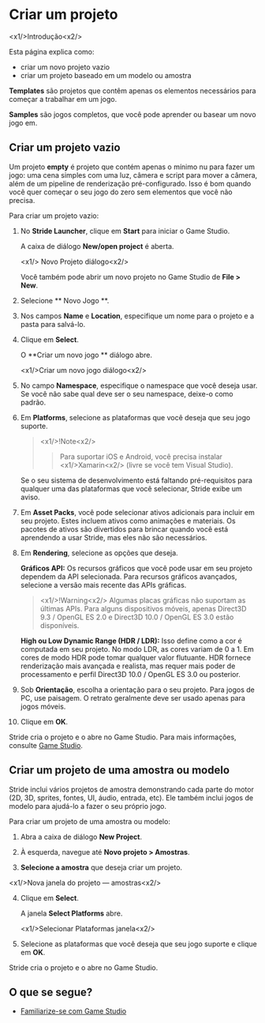 # Criar um projeto

<x1\/>Introdução<x2\/>

Esta página explica como:

* criar um novo projeto vazio
* criar um projeto baseado em um modelo ou amostra

**Templates** são projetos que contêm apenas os elementos necessários para começar a trabalhar em um jogo.

**Samples** são jogos completos, que você pode aprender ou basear um novo jogo em.

## Criar um projeto vazio

Um projeto **empty** é projeto que contém apenas o mínimo nu para fazer um jogo: uma cena simples com uma luz, câmera e script para mover a câmera, além de um pipeline de renderização pré-configurado. Isso é bom quando você quer começar o seu jogo do zero sem elementos que você não precisa.

Para criar um projeto vazio:

1. No **Stride Launcher**, clique em **Start** para iniciar o Game Studio.

   A caixa de diálogo **New\/open project** é aberta.

   <x1\/> Novo Projeto diálogo<x2\/>

   Você também pode abrir um novo projeto no Game Studio de **File > New**.

2. Selecione ** Novo Jogo **.

3. Nos campos **Name** e **Location**, especifique um nome para o projeto e a pasta para salvá-lo.

4. Clique em **Select**.

   O **Criar um novo jogo ** diálogo abre.

   <x1\/>Criar um novo jogo diálogo<x2\/>

5. No campo **Namespace**, especifique o namespace que você deseja usar. Se você não sabe qual deve ser o seu namespace, deixe-o como padrão.

6. Em **Platforms**, selecione as plataformas que você deseja que seu jogo suporte.

   > <x1\/>!Note<x2\/>
   > > Para suportar iOS e Android, você precisa instalar <x1\/>Xamarin<x2\/> (livre se você tem Visual Studio).

   Se o seu sistema de desenvolvimento está faltando pré-requisitos para qualquer uma das plataformas que você selecionar, Stride exibe um aviso.

7. Em **Asset Packs**, você pode selecionar ativos adicionais para incluir em seu projeto. Estes incluem ativos como animações e materiais. Os pacotes de ativos são divertidos para brincar quando você está aprendendo a usar Stride, mas eles não são necessários.

8. Em **Rendering**, selecione as opções que deseja.

   **Gráficos API:** Os recursos gráficos que você pode usar em seu projeto dependem da API selecionada. Para recursos gráficos avançados, selecione a versão mais recente das APIs gráficas.

   > <x1\/>!Warning<x2\/>
   > Algumas placas gráficas não suportam as últimas APIs. Para alguns dispositivos móveis, apenas Direct3D 9.3 \/ OpenGL ES 2.0 e Direct3D 10.0 \/ OpenGL ES 3.0 estão disponíveis.

   **High ou Low Dynamic Range (HDR \/ LDR):** Isso define como a cor é computada em seu projeto. No modo LDR, as cores variam de 0 a 1. Em cores de modo HDR pode tomar qualquer valor flutuante. HDR fornece renderização mais avançada e realista, mas requer mais poder de processamento e perfil Direct3D 10.0 \/ OpenGL ES 3.0 ou posterior.

9. Sob **Orientação**, escolha a orientação para o seu projeto. Para jogos de PC, use paisagem. O retrato geralmente deve ser usado apenas para jogos móveis.

10. Clique em **OK**.

Stride cria o projeto e o abre no Game Studio. Para mais informações, consulte [Game Studio](../game-studio/index.md).

## Criar um projeto de uma amostra ou modelo

Stride inclui vários projetos de amostra demonstrando cada parte do motor (2D, 3D, sprites, fontes, UI, áudio, entrada, etc). Ele também inclui jogos de modelo para ajudá-lo a fazer o seu próprio jogo.

Para criar um projeto de uma amostra ou modelo:

1. Abra a caixa de diálogo **New Project**.

2. À esquerda, navegue até **Novo projeto > Amostras**.

3. **Selecione a amostra** que deseja criar um projeto.

<x1\/>Nova janela do projeto — amostras<x2\/>

4. Clique em **Select**.

   A janela **Select Platforms** abre.

   <x1\/>Selecionar Plataformas janela<x2\/>

5. Selecione as plataformas que você deseja que seu jogo suporte e clique em **OK**.

Stride cria o projeto e o abre no Game Studio.

## O que se segue?

* [Familiarize-se com Game Studio](../game-studio/index.md)
